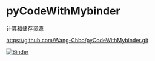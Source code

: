 # pyCodeWithMybinder
计算和储存资源

https://github.com/Wang-Chbo/pyCodeWithMybinder.git

[![Binder](https://mybinder.org/badge_logo.svg)](https://mybinder.org/v2/gh/Wang-Chbo/pyCodeWithMybinder.git/HEAD)
